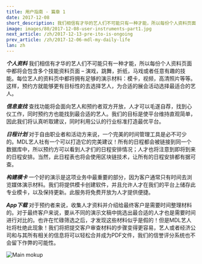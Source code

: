 ```yaml
---
title: 用户指南 - 篇章 1
date: 2017-12-08
short_description: 我们相信有才华的艺人们不可能只有一种才能，所以每份个人资料页面中都将会包含多个技能资料页面
image: images/80/2017-12-08-user-instruments-part1.jpg
next_article: /zh/2017-12-13-pre-ito-is-ongoing
prev_article: /zh/2017-12-06-mdl-my-daily-life
lan: zh
---
```


 ***个人资料***
 我们相信有才华的艺人们不可能只有一种才能，所以每份个人资料页面中都将会包含多个技能资料页面 – 演戏，跳舞，折纸，马戏或者任意有趣的技能。每位艺人的资料页中都将拥有足够的演示材料：模卡，视频，高清照片等等。这样，预约方就能够更有目标性的去选择艺人，为合适的展会活动选择最适合的艺人。

 ***信息查找***
 查找功能将会面向艺人和预约者双方开放，人才可以毛遂自荐，找到心仪工作，同时预约方也能找到最合适的艺人。我们的目标是使平台维持直观简单，因此我们将认真听取建议，同时利用公认的行业标准打造最优平台。

 ***日程计划***
 对于自由职业者和活动方来说，一个完美的时间管理工具是必不可少的。MDL艺人社有一个可以打造它的完美建议！所有的日程都会被链接到同一个数据库中，所以预约方可以看到人才们的日程安排情况；人才也将注意到即将到来的日程安排。当然，此日程表也将会使用区块链技术，让所有的日程安排都有据可查。

 ***构建模卡***
 一个好的演示是这项业务中最重要的部分，因为客户通常只有时间去浏览媒体演示材料。我们将提供模卡创建软件，并且允许人才在我们的平台上储存此专业模卡，以及保持更新。此服务将免费开放为人才提供便捷。

 ***App下载***
 对于预约者来说，收集人才资料并介绍给最终客户是需要时间整理材料的。对于最终客户来说，要从不同的演示文稿中挑选出最合适的人才也是需要时间进行对比的。也许在忙碌筛选之后，才发现这些材料似乎是假的！但是MDL艺人社将杜绝此现象！我们将把提交客户审查材料的步骤变得更容易，艺人或者经济公司和与其所有相关的信息将可以轻松合并成为PDF文件，我们的信誉评分系统也不会留下作弊的可能性。


 ![Main mokup](https://gateway.ipfs.io/ipfs/QmVy4G5JewzqyEkLa2XTsNxmHaKx1Az5JQ7g348xZncvHU/main%20mokup.jpg)
